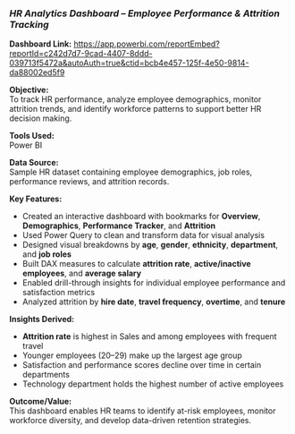 ### ***HR Analytics Dashboard – Employee Performance & Attrition Tracking***

**Dashboard Link:** https://app.powerbi.com/reportEmbed?reportId=c242d7d7-9cad-4407-8ddd-039713f5472a&autoAuth=true&ctid=bcb4e457-125f-4e50-9814-da88002ed5f9

**Objective:**  
To track HR performance, analyze employee demographics, monitor attrition trends, and identify workforce patterns to support better HR decision making.

**Tools Used:**  
Power BI

**Data Source:**  
Sample HR dataset containing employee demographics, job roles, performance reviews, and attrition records.

**Key Features:**  
- Created an interactive dashboard with bookmarks for **Overview**, **Demographics**, **Performance Tracker**, and **Attrition**  
- Used Power Query to clean and transform data for visual analysis  
- Designed visual breakdowns by **age**, **gender**, **ethnicity**, **department**, and **job roles**  
- Built DAX measures to calculate **attrition rate**, **active/inactive employees**, and **average salary**  
- Enabled drill-through insights for individual employee performance and satisfaction metrics  
- Analyzed attrition by **hire date**, **travel frequency**, **overtime**, and **tenure**

**Insights Derived:**  
- **Attrition rate** is highest in Sales and among employees with frequent travel  
- Younger employees (20–29) make up the largest age group  
- Satisfaction and performance scores decline over time in certain departments  
- Technology department holds the highest number of active employees  

**Outcome/Value:**  
This dashboard enables HR teams to identify at-risk employees, monitor workforce diversity, and develop data-driven retention strategies.
